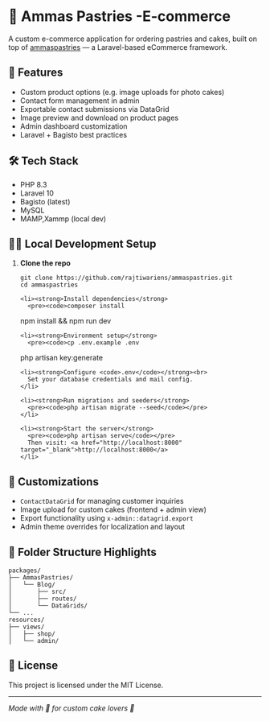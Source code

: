 

  <h1>🎂 Ammas Pastries -E-commerce</h1>
  <p>A custom e-commerce application for ordering pastries and cakes, built on top of <a href="[https://bagisto.com](https://ammaspastries.in" target="_blank">ammaspastries</a> — a Laravel-based eCommerce framework.</p>

  <h2>🚀 Features</h2>
  <ul>
    <li>Custom product options (e.g. image uploads for photo cakes)</li>
    <li>Contact form management in admin</li>
    <li>Exportable contact submissions via DataGrid</li>
    <li>Image preview and download on product pages</li>
    <li>Admin dashboard customization</li>
    <li>Laravel + Bagisto best practices</li>
  </ul>

  <h2>🛠 Tech Stack</h2>
  <ul>
    <li>PHP 8.3</li>
    <li>Laravel 10</li>
    <li>Bagisto (latest)</li>
    <li>MySQL</li>
    <li>MAMP,Xammp (local dev)</li>
  </ul>

  <h2>🧑‍💻 Local Development Setup</h2>
  <ol>
    <li><strong>Clone the repo</strong>
      <pre><code>git clone https://github.com/rajtiwariens/ammaspastries.git
cd ammaspastries</code></pre>
    </li>

    <li><strong>Install dependencies</strong>
      <pre><code>composer install
npm install &amp;&amp; npm run dev</code></pre>
    </li>

    <li><strong>Environment setup</strong>
      <pre><code>cp .env.example .env
php artisan key:generate</code></pre>
    </li>

    <li><strong>Configure <code>.env</code></strong><br>
      Set your database credentials and mail config.
    </li>

    <li><strong>Run migrations and seeders</strong>
      <pre><code>php artisan migrate --seed</code></pre>
    </li>

    <li><strong>Start the server</strong>
      <pre><code>php artisan serve</code></pre>
      Then visit: <a href="http://localhost:8000" target="_blank">http://localhost:8000</a>
    </li>
  </ol>

  <h2>🧩 Customizations</h2>
  <ul>
    <li><code>ContactDataGrid</code> for managing customer inquiries</li>
    <li>Image upload for custom cakes (frontend + admin view)</li>
    <li>Export functionality using <code>x-admin::datagrid.export</code></li>
    <li>Admin theme overrides for localization and layout</li>
  </ul>

  <h2>📂 Folder Structure Highlights</h2>
  <pre><code>packages/
├── AmmasPastries/
│   └── Blog/
│       ├── src/
│       ├── routes/
│       └── DataGrids/
└── ...
resources/
├── views/
│   ├── shop/
│   └── admin/
</code></pre>

  <h2>📝 License</h2>
  <p>This project is licensed under the MIT License.</p>

  <hr>
  <p><em>Made with 💖 for custom cake lovers 🍰</em></p>
